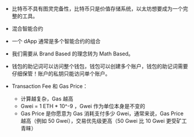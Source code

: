 - 比特币不具有图灵完备性，比特币只是价值存储系统，以太坊想要成为一个完整的工具。

- 混合智能合约

- 一个 dApp 通常是多个智能合约的组合

- 我们需要从 Brand Based 的理念转为 Math Based。

- 钱包的助记词可以访问整个钱包，钱包可以创建多个账户，钱包的助记词需要仔细保管！账户的私钥只能访问单个账户。

- Transaction Fee 和 Gas Price：

  - 计算越复杂，Gas 越高
  - Gwei = 1 ETH * 10^-9 ，Gwei 作为单位本身是不变的
  - Gas Price 是你愿意为 Gas 消耗支付多少 Gwei，通常来说，Gas Price 越高（例如 50 Gwei），交易优先级更高（50 Gwei 比 10 Gwei 更受矿工青睐）